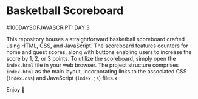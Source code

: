 # Basketball Scoreboard

[#100DAYSOFJAVASCRIPT: DAY 3](https://github.com/topics/100daysofjavascript)

This repository houses a straightforward basketball scoreboard crafted using HTML, CSS, and JavaScript. The scoreboard features counters for home and guest scores, along with buttons enabling users to increase the score by 1, 2, or 3 points. To utilize the scoreboard, simply open the `index.html` file in your web browser. The project structure comprises `index.html` as the main layout, incorporating links to the associated CSS (`index.css`) and JavaScript (`index.js`) files.x

Enjoy 🚀